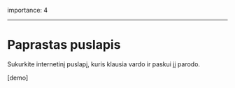 importance: 4

---

# Paprastas puslapis

Sukurkite internetinį puslapį, kuris klausia vardo ir paskui jį parodo.

[demo]
